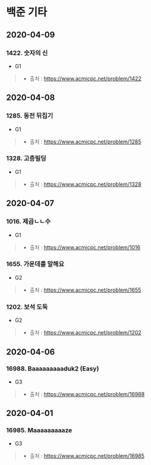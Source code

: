 # 백준 기타

## 2020-04-09
### 1422. 숫자의 신
* G1
> * 출처 : https://www.acmicpc.net/problem/1422

## 2020-04-08
### 1285. 동전 뒤집기
* G1
> * 출처 : https://www.acmicpc.net/problem/1285

### 1328. 고층빌딩
* G1
> * 출처 : https://www.acmicpc.net/problem/1328

## 2020-04-07
### 1016. 제곱ㄴㄴ수
* G1
> * 출처 : https://www.acmicpc.net/problem/1016

### 1655. 가운데를 말해요
* G2
> * 출처 : https://www.acmicpc.net/problem/1655

### 1202. 보석 도둑
* G2
> * 출처 : https://www.acmicpc.net/problem/1202

## 2020-04-06
### 16988. Baaaaaaaaaduk2 (Easy)
* G3
> * 출처 : https://www.acmicpc.net/problem/16988

## 2020-04-01
### 16985. Maaaaaaaaaze
* G3
> * 출처 : https://www.acmicpc.net/problem/16985